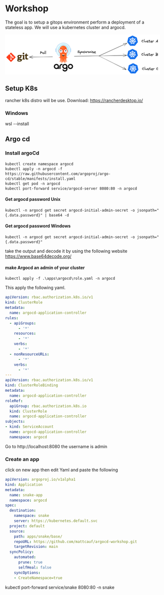 # Workshop
The goal is to setup a gitops environment perform a deployment of a stateless app.
We will use a kubernetes cluster and argocd.


![](img/argocd-sync-flow.png)
## Setup K8s
rancher k8s distro will be use.
Download:
https://rancherdesktop.io/
### Windows
wsl --install

## Argo cd

### Install argoCd
```
kubectl create namespace argocd
kubectl apply -n argocd -f https://raw.githubusercontent.com/argoproj/argo-cd/stable/manifests/install.yaml
kubectl get pod -n argocd
kubectl port-forward service/argocd-server 8080:80 -n argocd

```

#### Get argocd password Unix
```
kubectl -n argocd get secret argocd-initial-admin-secret -o jsonpath="{.data.password}" | base64 -d
```
#### Get argocd password Windows
```
kubectl -n argocd get secret argocd-initial-admin-secret -o jsonpath="{.data.password}"
```
take the output and decode it by using the following website
https://www.base64decode.org/

#### make Argocd an admin of your cluster

```
kubectl apply -f .\apps\argocd\role.yaml -n argocd
```

This apply the following yaml.
```yaml
apiVersion: rbac.authorization.k8s.io/v1
kind: ClusterRole
metadata:
  name: argocd-application-controller
rules:
  - apiGroups:
      - '*'
    resources:
      - '*'
    verbs:
      - '*'
  - nonResourceURLs:
      - '*'
    verbs:
      - '*'
---
apiVersion: rbac.authorization.k8s.io/v1
kind: ClusterRoleBinding
metadata:
  name: argocd-application-controller
roleRef:
  apiGroup: rbac.authorization.k8s.io
  kind: ClusterRole
  name: argocd-application-controller
subjects:
- kind: ServiceAccount
  name: argocd-application-controller
  namespace: argocd
```


Go to http://localhost:8080 
the username is admin

### Create an app
click on new app then edit Yaml and paste the following 
```yaml
apiVersion: argoproj.io/v1alpha1
kind: Application
metadata:
  name: snake-app
  namespace: argocd
spec:
  destination:
    namespace: snake
    server: https://kubernetes.default.svc
  project: default
  source: 
    path: apps/snake/base/
    repoURL: https://github.com/mattcauf/argocd-workshop.git
    targetRevision: main
  syncPolicy:
    automated:
      prune: true
      selfHeal: false
    syncOptions:
    - CreateNamespace=true
```
kubectl port-forward service/snake 8080:80 -n snake